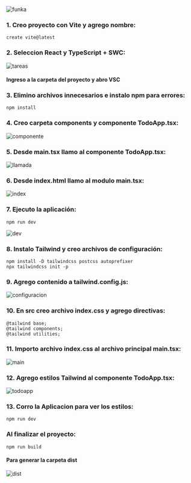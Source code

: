 ![funka](https://github.com/user-attachments/assets/b9ecb7dd-8ac2-431e-8dd9-dd10469ef243)

### 1. Creo proyecto con Vite y agrego nombre:

```
create vite@latest
```

### 2. Seleccion React y TypeScript + SWC:

![tareas](https://github.com/user-attachments/assets/588026f8-9163-4236-bf4a-89967cc04213)

#### Ingreso a la carpeta del proyecto y abro VSC

### 3. Elimino archivos innecesarios e instalo npm para errores:

```
npm install
```

### 4. Creo carpeta components y componente TodoApp.tsx:

![componente](https://github.com/user-attachments/assets/139470c2-86fd-448d-8661-94ba4f612948)

### 5. Desde main.tsx llamo al componente TodoApp.tsx:

![llamada](https://github.com/user-attachments/assets/6766c8bd-f979-4bc0-9de2-edfc415e3909)

### 6. Desde index.html llamo al modulo main.tsx:

![index](https://github.com/user-attachments/assets/1d87afa5-46a6-4f3b-b795-472b242f2f69)

### 7. Ejecuto la aplicación:

```
npm run dev
```
![dev](https://github.com/user-attachments/assets/9a8281c0-85f2-45eb-9075-af8b059f300f)

### 8. Instalo Tailwind y creo archivos de configuración:

```
npm install -D tailwindcss postcss autoprefixer
npx tailwindcss init -p
```
### 9. Agrego contenido a tailwind.config.js:

![configuracion](https://github.com/user-attachments/assets/80814412-bd7f-4243-a42f-286577850722)

### 10. En src creo archivo index.css y agrego directivas:

```
@tailwind base;
@tailwind components;
@tailwind utilities;
```

### 11. Importo archivo index.css al archivo principal main.tsx:

![main](https://github.com/user-attachments/assets/52f9ccae-0333-40c7-87cb-35bf527420e6)

### 12. Agrego estilos Tailwind al componente TodoApp.tsx:

![todoapp](https://github.com/user-attachments/assets/75a14f00-cbcb-4817-925b-facf4e781b92)

### 13. Corro la Aplicacion para ver los estilos:

```
npm run dev
```
### Al finalizar el proyecto:

```
npm run build
```

#### Para generar la carpeta dist

![dist](https://github.com/user-attachments/assets/4b35838b-a342-4195-b8f1-9ff098684409)
